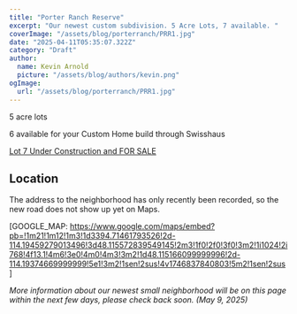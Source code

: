 ```yaml
---
title: "Porter Ranch Reserve"
excerpt: "Our newest custom subdivision. 5 Acre Lots, 7 available. "
coverImage: "/assets/blog/porterranch/PRR1.jpg"
date: "2025-04-11T05:35:07.322Z"
category: "Draft"
author:
  name: Kevin Arnold
  picture: "/assets/blog/authors/kevin.png"
ogImage:
  url: "/assets/blog/porterranch/PRR1.jpg"
---
```


5 acre lots

6 available for your Custom Home build through Swisshaus

[Lot 7 Under Construction and FOR SALE](/posts/pr7)

## Location
The address to the neighborhood has only recently been recorded, so the new road does not show up yet on Maps. 

[GOOGLE_MAP: https://www.google.com/maps/embed?pb=!1m21!1m12!1m3!1d3394.71461793526!2d-114.19459279013496!3d48.115572839549145!2m3!1f0!2f0!3f0!3m2!1i1024!2i768!4f13.1!4m6!3e0!4m0!4m3!3m2!1d48.115166099999996!2d-114.19374669999999!5e1!3m2!1sen!2sus!4v1746837840803!5m2!1sen!2sus]


*More information about our newest small neighborhood will be on this page within the next few days, please check back soon. (May 9, 2025)*

